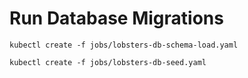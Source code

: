 # Run Database Migrations

```
kubectl create -f jobs/lobsters-db-schema-load.yaml
```

```
kubectl create -f jobs/lobsters-db-seed.yaml
```
